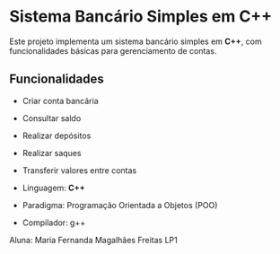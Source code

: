 # Sistema Bancário Simples em C++
Este projeto implementa um sistema bancário simples em **C++**, com funcionalidades básicas para gerenciamento de contas.

## Funcionalidades
- Criar conta bancária  
- Consultar saldo  
- Realizar depósitos  
- Realizar saques  
- Transferir valores entre contas  

- Linguagem: **C++**  
- Paradigma: Programação Orientada a Objetos (POO)
- Compilador: g++ 

Aluna: Maria Fernanda Magalhães Freitas
LP1
